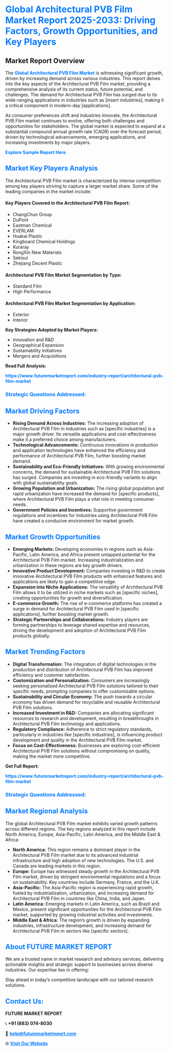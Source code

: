 <h1 style="color: #007BFF;">Global Architectural PVB Film Market Report 2025-2033: Driving Factors, Growth Opportunities, and Key Players</h1>

<section id="overview">
<h2>Market Report Overview</h2>
<p>The <a href="https://www.futuremarketreport.com/industry-report/architectural-pvb-film-market" style="color: #007BFF; text-decoration: none;"><strong>Global Architectural PVB Film Market</strong></a> is witnessing significant growth, driven by increasing demand across various industries. This report delves into the key aspects of the Architectural PVB Film market, providing a comprehensive analysis of its current status, future potential, and challenges. The demand for Architectural PVB Film has surged due to its wide-ranging applications in industries such as [insert industries], making it a critical component in modern-day [applications].</p>
<p>As consumer preferences shift and industries innovate, the Architectural PVB Film market continues to evolve, offering both challenges and opportunities for stakeholders. The global market is expected to expand at a substantial compound annual growth rate (CAGR) over the forecast period, driven by technological advancements, emerging applications, and increasing investments by major players.</p>
</section>

<section id="overview">
<p><a href="https://www.futuremarketreport.com/request-sample/reportId=103387" style="color: #007BFF; text-decoration: none;"><strong>Explore Sample Report Here</strong></a></p>
</section>

<section id="key-players">
<h2 style="color: #007BFF;">Market Key Players Analysis</h2>
<p>The Architectural PVB Film market is characterized by intense competition among key players striving to capture a larger market share. Some of the leading companies in the market include:</p>
<h4>Key Players Covered in the Architectural PVB Film Report:</h4>
<ul><li>ChangChun Group</li><li>DuPont</li><li>Eastman Chemical</li><li>EVERLAM</li><li>Huakai Plastic</li><li>Kingboard Chemical Holdings</li><li>Kuraray</li><li>RongXin New Materials</li><li>Sekisui</li><li>Zhejiang Decent Plastic</li></ul>
<h4>Architectural PVB Film Market Segmentation by Type:</h4>
<ul><li>Standard Film</li><li>High Performance</li></ul>

<h4>Architectural PVB Film Market Segmentation by Application:</h4>
<ul><li>Exterior</li><li>Interior</li></ul>
<p><strong>Key Strategies Adopted by Market Players:</strong></p>
<ul>
<li>Innovation and R&D</li>
<li>Geographical Expansion</li>
<li>Sustainability Initiatives</li>
<li>Mergers and Acquisitions</li>
</ul>
</section>

<section>
<p><strong>Read Full Analysis: </strong></p><a href="https://www.futuremarketreport.com/industry-report/architectural-pvb-film-market" style="color: #007BFF; text-decoration: none;"><strong>https://www.futuremarketreport.com/industry-report/architectural-pvb-film-market</strong></a>
<h3 style="color: #007BFF;">Strategic Questions Addressed:</h3>
</section>

<section id="driving-factors">
<h2 style="color: #007BFF;">Market Driving Factors</h2>
<ul>
<li><strong>Rising Demand Across Industries:</strong> The increasing adoption of Architectural PVB Film in industries such as [specific industries] is a major growth driver. Its versatile applications and cost-effectiveness make it a preferred choice among manufacturers.</li>
<li><strong>Technological Advancements:</strong> Continuous innovations in production and application technologies have enhanced the efficiency and performance of Architectural PVB Film, further boosting market demand.</li>
<li><strong>Sustainability and Eco-Friendly Initiatives:</strong> With growing environmental concerns, the demand for sustainable Architectural PVB Film solutions has surged. Companies are investing in eco-friendly variants to align with global sustainability goals.</li>
<li><strong>Growing Population and Urbanization:</strong> The rising global population and rapid urbanization have increased the demand for [specific products], where Architectural PVB Film plays a vital role in meeting consumer needs.</li>
<li><strong>Government Policies and Incentives:</strong> Supportive government regulations and incentives for industries using Architectural PVB Film have created a conducive environment for market growth.</li>
</ul>
</section>

<section id="growth-opportunities">
<h2 style="color: #007BFF;">Market Growth Opportunities</h2>
<ul>
<li><strong>Emerging Markets:</strong> Developing economies in regions such as Asia-Pacific, Latin America, and Africa present untapped potential for the Architectural PVB Film market. Increasing industrialization and urbanization in these regions are key growth drivers.</li>
<li><strong>Innovative Product Development:</strong> Companies investing in R&D to create innovative Architectural PVB Film products with enhanced features and applications are likely to gain a competitive edge.</li>
<li><strong>Expansion into Niche Applications:</strong> The versatility of Architectural PVB Film allows it to be utilized in niche markets such as [specific niches], creating opportunities for growth and diversification.</li>
<li><strong>E-commerce Growth:</strong> The rise of e-commerce platforms has created a surge in demand for Architectural PVB Film used in [specific applications], further boosting market growth.</li>
<li><strong>Strategic Partnerships and Collaborations:</strong> Industry players are forming partnerships to leverage shared expertise and resources, driving the development and adoption of Architectural PVB Film products globally.</li>
</ul>
</section>

<section id="trending-factors">
<h2 style="color: #007BFF;">Market Trending Factors</h2>
<ul>
<li><strong>Digital Transformation:</strong> The integration of digital technologies in the production and distribution of Architectural PVB Film has improved efficiency and customer satisfaction.</li>
<li><strong>Customization and Personalization:</strong> Consumers are increasingly seeking personalized Architectural PVB Film solutions tailored to their specific needs, prompting companies to offer customizable options.</li>
<li><strong>Sustainability and Circular Economy:</strong> The push towards a circular economy has driven demand for recyclable and reusable Architectural PVB Film solutions.</li>
<li><strong>Increased Investment in R&D:</strong> Companies are allocating significant resources to research and development, resulting in breakthroughs in Architectural PVB Film technology and applications.</li>
<li><strong>Regulatory Compliance:</strong> Adherence to strict regulatory standards, particularly in industries like [specific industries], is influencing product development and quality in the Architectural PVB Film market.</li>
<li><strong>Focus on Cost-Effectiveness:</strong> Businesses are exploring cost-efficient Architectural PVB Film solutions without compromising on quality, making the market more competitive.</li>
</ul>
</section>

<section>
<p><strong>Get Full Report: </strong></p><a href="https://www.futuremarketreport.com/industry-report/architectural-pvb-film-market" style="color: #007BFF; text-decoration: none;"><strong>https://www.futuremarketreport.com/industry-report/architectural-pvb-film-market</strong></a>
<h3 style="color: #007BFF;">Strategic Questions Addressed:</h3>
</section>


<section id="regional-analysis">
<h2 style="color: #007BFF;">Market Regional Analysis</h2>
<p>The global Architectural PVB Film market exhibits varied growth patterns across different regions. The key regions analyzed in this report include North America, Europe, Asia-Pacific, Latin America, and the Middle East & Africa:</p>
<ul>
<li><strong>North America:</strong> This region remains a dominant player in the Architectural PVB Film market due to its advanced industrial infrastructure and high adoption of new technologies. The U.S. and Canada are leading markets in this region.</li>
<li><strong>Europe:</strong> Europe has witnessed steady growth in the Architectural PVB Film market, driven by stringent environmental regulations and a focus on sustainability. Key countries include Germany, France, and the U.K.</li>
<li><strong>Asia-Pacific:</strong> The Asia-Pacific region is experiencing rapid growth, fueled by industrialization, urbanization, and increasing demand for Architectural PVB Film in countries like China, India, and Japan.</li>
<li><strong>Latin America:</strong> Emerging markets in Latin America, such as Brazil and Mexico, present significant opportunities for the Architectural PVB Film market, supported by growing industrial activities and investments.</li>
<li><strong>Middle East & Africa:</strong> The region’s growth is driven by expanding industries, infrastructure development, and increasing demand for Architectural PVB Film in sectors like [specific sectors].</li>
</ul>
</section>

<footer>
<h2 style="color: #007BFF;">About FUTURE MARKET REPORT</h2>
<p>We are a trusted name in market research and advisory services, delivering actionable insights and strategic support to businesses across diverse industries. Our expertise lies in offering:</p>

<p>Stay ahead in today’s competitive landscape with our tailored research solutions.</p>

<h2 style="color: #007BFF;">Contact Us:</h2>
<p><strong>FUTURE MARKET REPORT</strong></p>
<p>📞 <strong>+91 (883) 074-8030</strong></p>
<p>📧 <strong><a href="mailto:help@futuremarketreport.com" style="color: #007BFF;">help@futuremarketreport.com</a></strong></p>
<p>🌐 <strong><a href="https://www.futuremarketreport.com/" style="color: #007BFF;">Visit Our Website</a></strong></p>
</footer>
